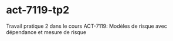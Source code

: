 # act-7119-tp2
Travail pratique 2 dans le cours ACT-7119: Modèles de risque avec dépendance et mesure de risque
